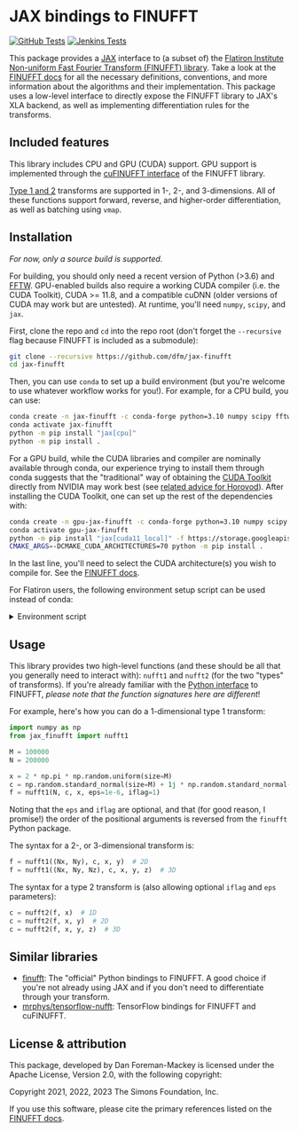 # JAX bindings to FINUFFT

[![GitHub Tests](https://github.com/flatironinstitute/jax-finufft/actions/workflows/tests.yml/badge.svg)](https://github.com/flatironinstitute/jax-finufft/actions/workflows/tests.yml)
[![Jenkins Tests](https://jenkins.flatironinstitute.org/buildStatus/icon?job=jax-finufft%2Fmain&subject=Jenkins%20Tests)](https://jenkins.flatironinstitute.org/job/jax-finufft/job/main/)

This package provides a [JAX](https://github.com/google/jax) interface to (a
subset of) the [Flatiron Institute Non-uniform Fast Fourier Transform (FINUFFT)
library](https://github.com/flatironinstitute/finufft). Take a look at the
[FINUFFT docs](https://finufft.readthedocs.io) for all the necessary
definitions, conventions, and more information about the algorithms and their
implementation. This package uses a low-level interface to directly expose the
FINUFFT library to JAX's XLA backend, as well as implementing differentiation
rules for the transforms.

## Included features

This library includes CPU and GPU (CUDA) support. GPU support is implemented
through the [cuFINUFFT interface](https://finufft.readthedocs.io/en/latest/c_gpu.html)
of the FINUFFT library.

[Type 1 and 2](https://finufft.readthedocs.io/en/latest/math.html) transforms
are supported in 1-, 2-, and 3-dimensions. All of these functions support
forward, reverse, and higher-order differentiation, as well as batching using
`vmap`.

## Installation

_For now, only a source build is supported._

For building, you should only need a recent version of Python (>3.6) and
[FFTW](https://www.fftw.org/). GPU-enabled builds also require a working CUDA
compiler (i.e. the CUDA Toolkit), CUDA >= 11.8, and a compatible cuDNN (older versions of CUDA may work but
are untested). At runtime, you'll need `numpy`, `scipy`, and `jax`.

First, clone the repo and `cd` into the repo root (don't forget the `--recursive` flag because FINUFFT is included as a submodule):
```bash
git clone --recursive https://github.com/dfm/jax-finufft
cd jax-finufft
```

Then, you can use `conda` to set up a build environment (but you're welcome to
use whatever workflow works for you!). For example, for a CPU build, you can use:

```bash
conda create -n jax-finufft -c conda-forge python=3.10 numpy scipy fftw cxx-compiler
conda activate jax-finufft
python -m pip install "jax[cpu]"
python -m pip install .
```

For a GPU build, while the CUDA libraries and compiler are nominally available through conda,
our experience trying to install them through conda suggests that the "traditional"
way of obtaining the [CUDA Toolkit](https://developer.nvidia.com/cuda-downloads) directly
from NVIDIA may work best (see [related advice for Horovod](https://horovod.readthedocs.io/en/stable/conda_include.html)). After installing the CUDA Toolkit, one can set up the rest of the dependencies with:

```bash
conda create -n gpu-jax-finufft -c conda-forge python=3.10 numpy scipy fftw 'gxx<12'
conda activate gpu-jax-finufft
python -m pip install "jax[cuda11_local]" -f https://storage.googleapis.com/jax-releases/jax_cuda_releases.html
CMAKE_ARGS=-DCMAKE_CUDA_ARCHITECTURES=70 python -m pip install .
```

In the last line, you'll need to select the CUDA architecture(s) you wish to compile for. See the [FINUFFT docs](https://finufft.readthedocs.io/en/latest/install_gpu.html#cmake-installation).

For Flatiron users, the following environment setup script can be used instead of conda:
<details>
<summary>Environment script</summary>

```bash
ml modules/2.2
ml gcc
ml python/3.11
ml fftw
ml cuda/11
ml cudnn
ml nccl

export LD_LIBRARY_PATH=$CUDA_HOME/extras/CUPTI/lib64:$LD_LIBRARY_PATH
export CMAKE_ARGS="-DCMAKE_CUDA_ARCHITECTURES=60;70;80;90"
```
</details>

## Usage

This library provides two high-level functions (and these should be all that you
generally need to interact with): `nufft1` and `nufft2` (for the two "types" of
transforms). If you're already familiar with the [Python
interface](https://finufft.readthedocs.io/en/latest/python.html) to FINUFFT,
_please note that the function signatures here are different_!

For example, here's how you can do a 1-dimensional type 1 transform:

```python
import numpy as np
from jax_finufft import nufft1

M = 100000
N = 200000

x = 2 * np.pi * np.random.uniform(size=M)
c = np.random.standard_normal(size=M) + 1j * np.random.standard_normal(size=M)
f = nufft1(N, c, x, eps=1e-6, iflag=1)
```

Noting that the `eps` and `iflag` are optional, and that (for good reason, I
promise!) the order of the positional arguments is reversed from the `finufft`
Python package.

The syntax for a 2-, or 3-dimensional transform is:

```python
f = nufft1((Nx, Ny), c, x, y)  # 2D
f = nufft1((Nx, Ny, Nz), c, x, y, z)  # 3D
```

The syntax for a type 2 transform is (also allowing optional `iflag` and `eps`
parameters):

```python
c = nufft2(f, x)  # 1D
c = nufft2(f, x, y)  # 2D
c = nufft2(f, x, y, z)  # 3D
```

## Similar libraries

- [finufft](https://finufft.readthedocs.io/en/latest/python.html): The
  "official" Python bindings to FINUFFT. A good choice if you're not already
  using JAX and if you don't need to differentiate through your transform.
- [mrphys/tensorflow-nufft](https://github.com/mrphys/tensorflow-nufft):
  TensorFlow bindings for FINUFFT and cuFINUFFT.

## License & attribution

This package, developed by Dan Foreman-Mackey is licensed under the Apache
License, Version 2.0, with the following copyright:

Copyright 2021, 2022, 2023 The Simons Foundation, Inc.

If you use this software, please cite the primary references listed on the
[FINUFFT docs](https://finufft.readthedocs.io/en/latest/refs.html).
